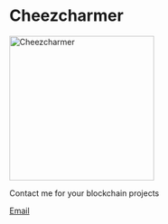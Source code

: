 # Cheezcharmer

<picture>
 <source media="(prefers-color-scheme: dark)" srcset="https://cheezcharmer.org/logo.png">
 <source media="(prefers-color-scheme: light)" srcset="https://cheezcharmer.org/logo.png">
 <img alt="Cheezcharmer" src="https://cheezcharmer.org/logo.png" width="256">
</picture>

 Contact me for your blockchain projects

[Email](mailto:dev@cheezcharmer.org)


